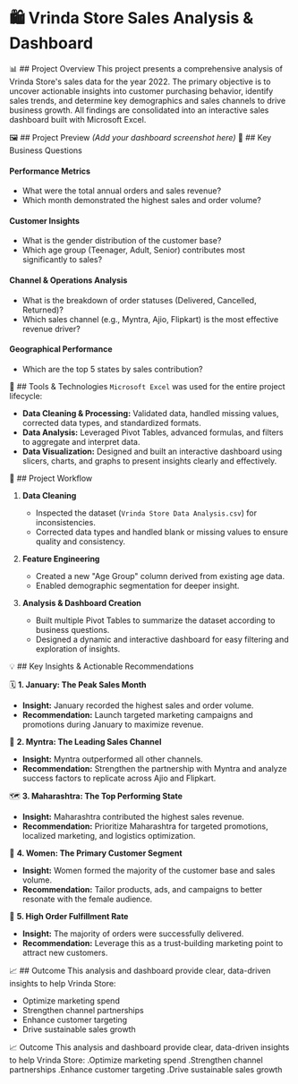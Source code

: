 # 🛍️ Vrinda Store Sales Analysis & Dashboard

📊 ## Project Overview
This project presents a comprehensive analysis of Vrinda Store's sales data for the year 2022. The primary objective is to uncover actionable insights into customer purchasing behavior, identify sales trends, and determine key demographics and sales channels to drive business growth. All findings are consolidated into an interactive sales dashboard built with Microsoft Excel.

🖼️ ## Project Preview
*(Add your dashboard screenshot here)*
🎯 ## Key Business Questions

#### Performance Metrics
* What were the total annual orders and sales revenue?
* Which month demonstrated the highest sales and order volume?

#### Customer Insights
* What is the gender distribution of the customer base?
* Which age group (Teenager, Adult, Senior) contributes most significantly to sales?

#### Channel & Operations Analysis
* What is the breakdown of order statuses (Delivered, Cancelled, Returned)?
* Which sales channel (e.g., Myntra, Ajio, Flipkart) is the most effective revenue driver?

#### Geographical Performance
* Which are the top 5 states by sales contribution?

🧰 ## Tools & Technologies
`Microsoft Excel` was used for the entire project lifecycle:

* **Data Cleaning & Processing:** Validated data, handled missing values, corrected data types, and standardized formats.
* **Data Analysis:** Leveraged Pivot Tables, advanced formulas, and filters to aggregate and interpret data.
* **Data Visualization:** Designed and built an interactive dashboard using slicers, charts, and graphs to present insights clearly and effectively.

🔄 ## Project Workflow

1.  **Data Cleaning**
    * Inspected the dataset (`Vrinda Store Data Analysis.csv`) for inconsistencies.
    * Corrected data types and handled blank or missing values to ensure quality and consistency.

2.  **Feature Engineering**
    * Created a new "Age Group" column derived from existing age data.
    * Enabled demographic segmentation for deeper insight.

3.  **Analysis & Dashboard Creation**
    * Built multiple Pivot Tables to summarize the dataset according to business questions.
    * Designed a dynamic and interactive dashboard for easy filtering and exploration of insights.

💡 ## Key Insights & Actionable Recommendations

🗓️ **1. January: The Peak Sales Month**
* **Insight:** January recorded the highest sales and order volume.
* **Recommendation:** Launch targeted marketing campaigns and promotions during January to maximize revenue.

🛒 **2. Myntra: The Leading Sales Channel**
* **Insight:** Myntra outperformed all other channels.
* **Recommendation:** Strengthen the partnership with Myntra and analyze success factors to replicate across Ajio and Flipkart.

🗺️ **3. Maharashtra: The Top Performing State**
* **Insight:** Maharashtra contributed the highest sales revenue.
* **Recommendation:** Prioritize Maharashtra for targeted promotions, localized marketing, and logistics optimization.

👩 **4. Women: The Primary Customer Segment**
* **Insight:** Women formed the majority of the customer base and sales volume.
* **Recommendation:** Tailor products, ads, and campaigns to better resonate with the female audience.

🚚 **5. High Order Fulfillment Rate**
* **Insight:** The majority of orders were successfully delivered.
* **Recommendation:** Leverage this as a trust-building marketing point to attract new customers.

📈 ## Outcome
This analysis and dashboard provide clear, data-driven insights to help Vrinda Store:

* Optimize marketing spend
* Strengthen channel partnerships
* Enhance customer targeting
* Drive sustainable sales growth

📈 Outcome
This analysis and dashboard provide clear, data-driven insights to help Vrinda Store:
.Optimize marketing spend
.Strengthen channel partnerships
.Enhance customer targeting
.Drive sustainable sales growth
